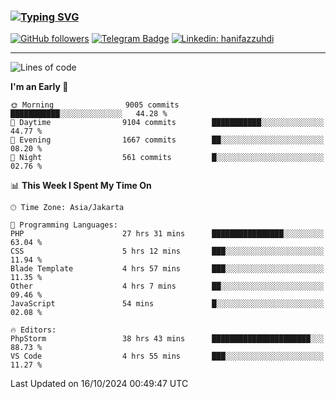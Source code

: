 ### [![Typing SVG](https://readme-typing-svg.herokuapp.com?font=lato&size=22&lines=Hi+There+👋)](https://git.io/typing-svg) 

[![GitHub followers](https://img.shields.io/github/followers/hanifazzuhdi?label=Follow&style=social)](https://github.com/hanifazzuhdi/?tab=follow) 
[![Telegram Badge](https://img.shields.io/badge/-hanif0198-blue?style=social&logo=telegram&link=https://www.t.me/hanif0198/)](https://www.t.me/hanif0198/) 
[![Linkedin: hanifazzuhdi](https://img.shields.io/badge/-hanifazzuhdi-blue?style=flat-square&logo=Linkedin&logoColor=white&link=https://www.linkedin.com/in/hanif-az-zuhdi-69688019b/)](https://www.linkedin.com/in/hanif-az-zuhdi-69688019b/) 

<hr/>

<!--START_SECTION:waka-->
![Lines of code](https://img.shields.io/badge/From%20Hello%20World%20I%27ve%20Written-69.8%20million%20lines%20of%20code-blue)

**I'm an Early 🐤** 

```text
🌞 Morning                9005 commits        ███████████░░░░░░░░░░░░░░   44.28 % 
🌆 Daytime                9104 commits        ███████████░░░░░░░░░░░░░░   44.77 % 
🌃 Evening                1667 commits        ██░░░░░░░░░░░░░░░░░░░░░░░   08.20 % 
🌙 Night                  561 commits         █░░░░░░░░░░░░░░░░░░░░░░░░   02.76 % 
```


📊 **This Week I Spent My Time On** 

```text
🕑︎ Time Zone: Asia/Jakarta

💬 Programming Languages: 
PHP                      27 hrs 31 mins      ████████████████░░░░░░░░░   63.04 % 
CSS                      5 hrs 12 mins       ███░░░░░░░░░░░░░░░░░░░░░░   11.94 % 
Blade Template           4 hrs 57 mins       ███░░░░░░░░░░░░░░░░░░░░░░   11.35 % 
Other                    4 hrs 7 mins        ██░░░░░░░░░░░░░░░░░░░░░░░   09.46 % 
JavaScript               54 mins             █░░░░░░░░░░░░░░░░░░░░░░░░   02.08 % 

🔥 Editors: 
PhpStorm                 38 hrs 43 mins      ██████████████████████░░░   88.73 % 
VS Code                  4 hrs 55 mins       ███░░░░░░░░░░░░░░░░░░░░░░   11.27 % 
```


 Last Updated on 16/10/2024 00:49:47 UTC
<!--END_SECTION:waka-->

